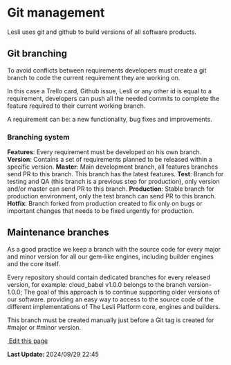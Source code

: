# Git management
Lesli uses git and github to build versions of all software products.

## Git branching
To avoid conflicts between requirements developers must create a git branch to code the current requirement they are working on.  

In this case a Trello card, Github issue, Lesli or any other id is equal to a requirement, developers can push all the needed commits to complete the feature required to their current working branch. 

A requirement can be: a new functionality, bug fixes and improvements.

### Branching system
**Features**: Every requirement must be developed on his own branch.
**Version**: Contains a set of requirements planned to be released within a specific version.
**Master**: Main development branch, all features branches send PR to this branch. This branch has the latest features.
**Test**: Branch for testing and QA (this branch is a previous step for production), only version and/or master can send PR to this branch.
**Production**: Stable branch for production environment, only the test branch can send PR to this branch.
**Hotfix**: Branch forked from production created to fix only on bugs or important changes that needs to be fixed urgently for production.

## Maintenance branches
As a good practice we keep a branch with the source code for every major and minor version for all our gem-like engines, including builder engines and the core itself.

Every repository should contain dedicated branches for every released version, for example: cloud_babel v1.0.0 belongs to the branch version-1.0.0; The goal of this approach is to continue supporting older versions of our software. providing an easy way to access to the source code of the different implementations of The Lesli Platform core, engines and builders.

This branch must be created manually just before a Git tag is created for #major or #minor version.

<section class="lesli-documentation-footer">
    <p><a target="blank" href="https://github.com/LesliTech/Lesli/tree/master/docs/contributing/git-flow.md"><i class="ri-external-link-fill"></i>&nbsp;Edit this page</a><p/>
    <p><b>Last Update: </b>2024/09/29 22:45</p>
</section>

<!-- This code was automatically generated -->
<!-- to update this docs please run rake docs:build -->

